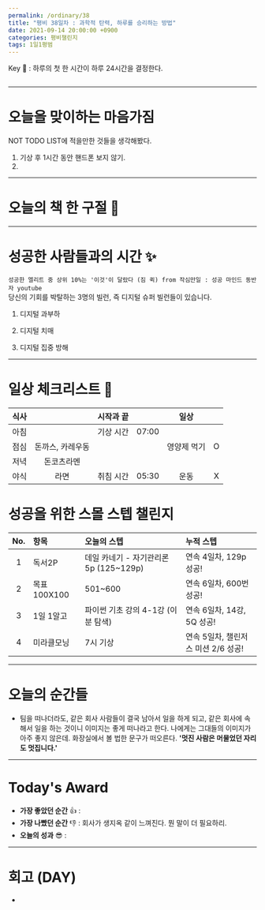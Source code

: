 ```yaml
---
permalink: /ordinary/38
title: "평비 38일차 : 과학적 탄력, 하루를 승리하는 방법"
date: 2021-09-14 20:00:00 +0900
categories: 평비챌린지
tags: 1일1평범
---  
```

Key 🔑 : 하루의 첫 한 시간이 하루 24시간을 결정한다.
```

```

---
# 오늘을 맞이하는 마음가짐
NOT TODO LIST에 적을만한 것들을 생각해봤다.  
1. 기상 후 1시간 동안 핸드폰 보지 않기.  
2. 

---
# 오늘의 책 한 구절 📕

---
# 성공한 사람들과의 시간 ✨
`성공한 엘리트 중 상위 10%는 '이것'이 달랐다 (짐 퀵) from 작심만일 : 성공 마인드 동반자 youtube`  
당신의 기회를 박탈하는 3명의 빌런, 즉 디지털 슈퍼 빌런들이 있습니다.  
1. 디지털 과부하  

2. 디지털 치매  

3. 디지털 집중 방해  

---
# 일상 체크리스트 📃

| 식사 |  | 시작과 끝 |  | 일상 |  |
|:----:|:----:|:----:|:----:|:----:|:----:|
| 아침 |  | 기상 시간 | 07:00 |  |  |
| 점심 | 돈까스, 카레우동 |  |  | 영양제 먹기 | O |
| 저녁 | 돈코츠라멘 |  |  |  |  |
| 야식 | 라면 | 취침 시간 | 05:30 | 운동 | X |

# 성공을 위한 스몰 스텝 챌린지

| No. | 항목 | 오늘의 스텝 | 누적 스텝 |
|:----:|:----|:----|:----|
| 1 | 독서2P | 데일 카네기 - 자기관리론 5p (125~129p) | 연속 4일차, 129p 성공! |
| 2 | 목표 100X100 | 501~600 | 연속 6일차, 600번 성공! |
| 3 | 1일 1알고 | 파이썬 기초 강의 4-1강 (이분 탐색)  | 연속 6일차, 14강, 5Q 성공! |
| 4 | 미라클모닝 | 7시 기상 | 연속 5일차, 챌린저스 미션 2/6 성공! |

---
# 오늘의 순간들
- 팀을 떠나더라도, 같은 회사 사람들이 결국 남아서 일을 하게 되고, 같은 회사에 속해서 일을 하는 것이니 이미지는 좋게 떠나라고 한다. 나에게는 그대들의 이미지가 아주 좋지 않은데. 화장실에서 볼 법한 문구가 떠오른다. **'멋진 사람은 머물었던 자리도 멋집니다.'**

---
# Today's Award
- **가장 좋았던 순간** 👍 : 
- **가장 나빴던 순간** 👎 : 회사가 생지옥 같이 느껴진다. 뭔 말이 더 필요하리.
- **오늘의 성과** 😎 : 

---
# 회고 (DAY)
- 
